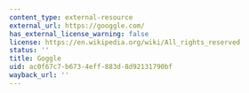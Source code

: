```yaml
---
content_type: external-resource
external_url: https://googgle.com/
has_external_license_warning: false
license: https://en.wikipedia.org/wiki/All_rights_reserved
status: ''
title: Goggle
uid: ac0f67c7-b673-4eff-883d-8d92131790bf
wayback_url: ''
---
```

